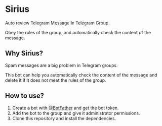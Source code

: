 # Sirius

Auto review Telegram Message In Telegram Group.

Obey the rules of the group, and automatically check the content of the message.


## Why Sirius?

Spam messages are a big problem in Telegram groups.

This bot can help you automatically check the content of the message and delete it if it does not meet the rules of the group.


## How to use?

1. Create a bot with [@BotFather](https://t.me/BotFather) and get the bot token.
2. Add the bot to the group and give it administrator permissions.
3. Clone this repository and install the dependencies.
